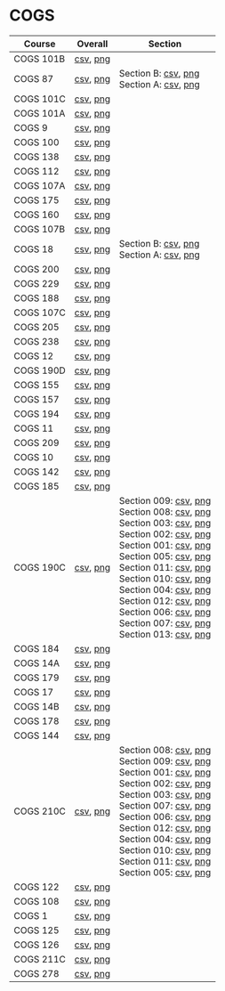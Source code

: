 # COGS

| Course | Overall | Section |
| ------ | ------- | ------- |
| COGS 101B | [csv](https://github.com/UCSD-Historical-Enrollment-Data//Users/ryanbatubara/Desktop/2024Spring/blob/main/overall/COGS%20101B.csv), [png](https://raw.githubusercontent.com/UCSD-Historical-Enrollment-Data//Users/ryanbatubara/Desktop/2024Spring/main/plot_overall/COGS%20101B.png) |  |
| COGS 87 | [csv](https://github.com/UCSD-Historical-Enrollment-Data//Users/ryanbatubara/Desktop/2024Spring/blob/main/overall/COGS%2087.csv), [png](https://raw.githubusercontent.com/UCSD-Historical-Enrollment-Data//Users/ryanbatubara/Desktop/2024Spring/main/plot_overall/COGS%2087.png) | Section B: [csv](https://github.com/UCSD-Historical-Enrollment-Data//Users/ryanbatubara/Desktop/2024Spring/blob/main/section/COGS%2087_B.csv), [png](https://raw.githubusercontent.com/UCSD-Historical-Enrollment-Data//Users/ryanbatubara/Desktop/2024Spring/main/plot_section/COGS%2087_B.png)<br>Section A: [csv](https://github.com/UCSD-Historical-Enrollment-Data//Users/ryanbatubara/Desktop/2024Spring/blob/main/section/COGS%2087_A.csv), [png](https://raw.githubusercontent.com/UCSD-Historical-Enrollment-Data//Users/ryanbatubara/Desktop/2024Spring/main/plot_section/COGS%2087_A.png) |
| COGS 101C | [csv](https://github.com/UCSD-Historical-Enrollment-Data//Users/ryanbatubara/Desktop/2024Spring/blob/main/overall/COGS%20101C.csv), [png](https://raw.githubusercontent.com/UCSD-Historical-Enrollment-Data//Users/ryanbatubara/Desktop/2024Spring/main/plot_overall/COGS%20101C.png) |  |
| COGS 101A | [csv](https://github.com/UCSD-Historical-Enrollment-Data//Users/ryanbatubara/Desktop/2024Spring/blob/main/overall/COGS%20101A.csv), [png](https://raw.githubusercontent.com/UCSD-Historical-Enrollment-Data//Users/ryanbatubara/Desktop/2024Spring/main/plot_overall/COGS%20101A.png) |  |
| COGS 9 | [csv](https://github.com/UCSD-Historical-Enrollment-Data//Users/ryanbatubara/Desktop/2024Spring/blob/main/overall/COGS%209.csv), [png](https://raw.githubusercontent.com/UCSD-Historical-Enrollment-Data//Users/ryanbatubara/Desktop/2024Spring/main/plot_overall/COGS%209.png) |  |
| COGS 100 | [csv](https://github.com/UCSD-Historical-Enrollment-Data//Users/ryanbatubara/Desktop/2024Spring/blob/main/overall/COGS%20100.csv), [png](https://raw.githubusercontent.com/UCSD-Historical-Enrollment-Data//Users/ryanbatubara/Desktop/2024Spring/main/plot_overall/COGS%20100.png) |  |
| COGS 138 | [csv](https://github.com/UCSD-Historical-Enrollment-Data//Users/ryanbatubara/Desktop/2024Spring/blob/main/overall/COGS%20138.csv), [png](https://raw.githubusercontent.com/UCSD-Historical-Enrollment-Data//Users/ryanbatubara/Desktop/2024Spring/main/plot_overall/COGS%20138.png) |  |
| COGS 112 | [csv](https://github.com/UCSD-Historical-Enrollment-Data//Users/ryanbatubara/Desktop/2024Spring/blob/main/overall/COGS%20112.csv), [png](https://raw.githubusercontent.com/UCSD-Historical-Enrollment-Data//Users/ryanbatubara/Desktop/2024Spring/main/plot_overall/COGS%20112.png) |  |
| COGS 107A | [csv](https://github.com/UCSD-Historical-Enrollment-Data//Users/ryanbatubara/Desktop/2024Spring/blob/main/overall/COGS%20107A.csv), [png](https://raw.githubusercontent.com/UCSD-Historical-Enrollment-Data//Users/ryanbatubara/Desktop/2024Spring/main/plot_overall/COGS%20107A.png) |  |
| COGS 175 | [csv](https://github.com/UCSD-Historical-Enrollment-Data//Users/ryanbatubara/Desktop/2024Spring/blob/main/overall/COGS%20175.csv), [png](https://raw.githubusercontent.com/UCSD-Historical-Enrollment-Data//Users/ryanbatubara/Desktop/2024Spring/main/plot_overall/COGS%20175.png) |  |
| COGS 160 | [csv](https://github.com/UCSD-Historical-Enrollment-Data//Users/ryanbatubara/Desktop/2024Spring/blob/main/overall/COGS%20160.csv), [png](https://raw.githubusercontent.com/UCSD-Historical-Enrollment-Data//Users/ryanbatubara/Desktop/2024Spring/main/plot_overall/COGS%20160.png) |  |
| COGS 107B | [csv](https://github.com/UCSD-Historical-Enrollment-Data//Users/ryanbatubara/Desktop/2024Spring/blob/main/overall/COGS%20107B.csv), [png](https://raw.githubusercontent.com/UCSD-Historical-Enrollment-Data//Users/ryanbatubara/Desktop/2024Spring/main/plot_overall/COGS%20107B.png) |  |
| COGS 18 | [csv](https://github.com/UCSD-Historical-Enrollment-Data//Users/ryanbatubara/Desktop/2024Spring/blob/main/overall/COGS%2018.csv), [png](https://raw.githubusercontent.com/UCSD-Historical-Enrollment-Data//Users/ryanbatubara/Desktop/2024Spring/main/plot_overall/COGS%2018.png) | Section B: [csv](https://github.com/UCSD-Historical-Enrollment-Data//Users/ryanbatubara/Desktop/2024Spring/blob/main/section/COGS%2018_B.csv), [png](https://raw.githubusercontent.com/UCSD-Historical-Enrollment-Data//Users/ryanbatubara/Desktop/2024Spring/main/plot_section/COGS%2018_B.png)<br>Section A: [csv](https://github.com/UCSD-Historical-Enrollment-Data//Users/ryanbatubara/Desktop/2024Spring/blob/main/section/COGS%2018_A.csv), [png](https://raw.githubusercontent.com/UCSD-Historical-Enrollment-Data//Users/ryanbatubara/Desktop/2024Spring/main/plot_section/COGS%2018_A.png) |
| COGS 200 | [csv](https://github.com/UCSD-Historical-Enrollment-Data//Users/ryanbatubara/Desktop/2024Spring/blob/main/overall/COGS%20200.csv), [png](https://raw.githubusercontent.com/UCSD-Historical-Enrollment-Data//Users/ryanbatubara/Desktop/2024Spring/main/plot_overall/COGS%20200.png) |  |
| COGS 229 | [csv](https://github.com/UCSD-Historical-Enrollment-Data//Users/ryanbatubara/Desktop/2024Spring/blob/main/overall/COGS%20229.csv), [png](https://raw.githubusercontent.com/UCSD-Historical-Enrollment-Data//Users/ryanbatubara/Desktop/2024Spring/main/plot_overall/COGS%20229.png) |  |
| COGS 188 | [csv](https://github.com/UCSD-Historical-Enrollment-Data//Users/ryanbatubara/Desktop/2024Spring/blob/main/overall/COGS%20188.csv), [png](https://raw.githubusercontent.com/UCSD-Historical-Enrollment-Data//Users/ryanbatubara/Desktop/2024Spring/main/plot_overall/COGS%20188.png) |  |
| COGS 107C | [csv](https://github.com/UCSD-Historical-Enrollment-Data//Users/ryanbatubara/Desktop/2024Spring/blob/main/overall/COGS%20107C.csv), [png](https://raw.githubusercontent.com/UCSD-Historical-Enrollment-Data//Users/ryanbatubara/Desktop/2024Spring/main/plot_overall/COGS%20107C.png) |  |
| COGS 205 | [csv](https://github.com/UCSD-Historical-Enrollment-Data//Users/ryanbatubara/Desktop/2024Spring/blob/main/overall/COGS%20205.csv), [png](https://raw.githubusercontent.com/UCSD-Historical-Enrollment-Data//Users/ryanbatubara/Desktop/2024Spring/main/plot_overall/COGS%20205.png) |  |
| COGS 238 | [csv](https://github.com/UCSD-Historical-Enrollment-Data//Users/ryanbatubara/Desktop/2024Spring/blob/main/overall/COGS%20238.csv), [png](https://raw.githubusercontent.com/UCSD-Historical-Enrollment-Data//Users/ryanbatubara/Desktop/2024Spring/main/plot_overall/COGS%20238.png) |  |
| COGS 12 | [csv](https://github.com/UCSD-Historical-Enrollment-Data//Users/ryanbatubara/Desktop/2024Spring/blob/main/overall/COGS%2012.csv), [png](https://raw.githubusercontent.com/UCSD-Historical-Enrollment-Data//Users/ryanbatubara/Desktop/2024Spring/main/plot_overall/COGS%2012.png) |  |
| COGS 190D | [csv](https://github.com/UCSD-Historical-Enrollment-Data//Users/ryanbatubara/Desktop/2024Spring/blob/main/overall/COGS%20190D.csv), [png](https://raw.githubusercontent.com/UCSD-Historical-Enrollment-Data//Users/ryanbatubara/Desktop/2024Spring/main/plot_overall/COGS%20190D.png) |  |
| COGS 155 | [csv](https://github.com/UCSD-Historical-Enrollment-Data//Users/ryanbatubara/Desktop/2024Spring/blob/main/overall/COGS%20155.csv), [png](https://raw.githubusercontent.com/UCSD-Historical-Enrollment-Data//Users/ryanbatubara/Desktop/2024Spring/main/plot_overall/COGS%20155.png) |  |
| COGS 157 | [csv](https://github.com/UCSD-Historical-Enrollment-Data//Users/ryanbatubara/Desktop/2024Spring/blob/main/overall/COGS%20157.csv), [png](https://raw.githubusercontent.com/UCSD-Historical-Enrollment-Data//Users/ryanbatubara/Desktop/2024Spring/main/plot_overall/COGS%20157.png) |  |
| COGS 194 | [csv](https://github.com/UCSD-Historical-Enrollment-Data//Users/ryanbatubara/Desktop/2024Spring/blob/main/overall/COGS%20194.csv), [png](https://raw.githubusercontent.com/UCSD-Historical-Enrollment-Data//Users/ryanbatubara/Desktop/2024Spring/main/plot_overall/COGS%20194.png) |  |
| COGS 11 | [csv](https://github.com/UCSD-Historical-Enrollment-Data//Users/ryanbatubara/Desktop/2024Spring/blob/main/overall/COGS%2011.csv), [png](https://raw.githubusercontent.com/UCSD-Historical-Enrollment-Data//Users/ryanbatubara/Desktop/2024Spring/main/plot_overall/COGS%2011.png) |  |
| COGS 209 | [csv](https://github.com/UCSD-Historical-Enrollment-Data//Users/ryanbatubara/Desktop/2024Spring/blob/main/overall/COGS%20209.csv), [png](https://raw.githubusercontent.com/UCSD-Historical-Enrollment-Data//Users/ryanbatubara/Desktop/2024Spring/main/plot_overall/COGS%20209.png) |  |
| COGS 10 | [csv](https://github.com/UCSD-Historical-Enrollment-Data//Users/ryanbatubara/Desktop/2024Spring/blob/main/overall/COGS%2010.csv), [png](https://raw.githubusercontent.com/UCSD-Historical-Enrollment-Data//Users/ryanbatubara/Desktop/2024Spring/main/plot_overall/COGS%2010.png) |  |
| COGS 142 | [csv](https://github.com/UCSD-Historical-Enrollment-Data//Users/ryanbatubara/Desktop/2024Spring/blob/main/overall/COGS%20142.csv), [png](https://raw.githubusercontent.com/UCSD-Historical-Enrollment-Data//Users/ryanbatubara/Desktop/2024Spring/main/plot_overall/COGS%20142.png) |  |
| COGS 185 | [csv](https://github.com/UCSD-Historical-Enrollment-Data//Users/ryanbatubara/Desktop/2024Spring/blob/main/overall/COGS%20185.csv), [png](https://raw.githubusercontent.com/UCSD-Historical-Enrollment-Data//Users/ryanbatubara/Desktop/2024Spring/main/plot_overall/COGS%20185.png) |  |
| COGS 190C | [csv](https://github.com/UCSD-Historical-Enrollment-Data//Users/ryanbatubara/Desktop/2024Spring/blob/main/overall/COGS%20190C.csv), [png](https://raw.githubusercontent.com/UCSD-Historical-Enrollment-Data//Users/ryanbatubara/Desktop/2024Spring/main/plot_overall/COGS%20190C.png) | Section 009: [csv](https://github.com/UCSD-Historical-Enrollment-Data//Users/ryanbatubara/Desktop/2024Spring/blob/main/section/COGS%20190C_009.csv), [png](https://raw.githubusercontent.com/UCSD-Historical-Enrollment-Data//Users/ryanbatubara/Desktop/2024Spring/main/plot_section/COGS%20190C_009.png)<br>Section 008: [csv](https://github.com/UCSD-Historical-Enrollment-Data//Users/ryanbatubara/Desktop/2024Spring/blob/main/section/COGS%20190C_008.csv), [png](https://raw.githubusercontent.com/UCSD-Historical-Enrollment-Data//Users/ryanbatubara/Desktop/2024Spring/main/plot_section/COGS%20190C_008.png)<br>Section 003: [csv](https://github.com/UCSD-Historical-Enrollment-Data//Users/ryanbatubara/Desktop/2024Spring/blob/main/section/COGS%20190C_003.csv), [png](https://raw.githubusercontent.com/UCSD-Historical-Enrollment-Data//Users/ryanbatubara/Desktop/2024Spring/main/plot_section/COGS%20190C_003.png)<br>Section 002: [csv](https://github.com/UCSD-Historical-Enrollment-Data//Users/ryanbatubara/Desktop/2024Spring/blob/main/section/COGS%20190C_002.csv), [png](https://raw.githubusercontent.com/UCSD-Historical-Enrollment-Data//Users/ryanbatubara/Desktop/2024Spring/main/plot_section/COGS%20190C_002.png)<br>Section 001: [csv](https://github.com/UCSD-Historical-Enrollment-Data//Users/ryanbatubara/Desktop/2024Spring/blob/main/section/COGS%20190C_001.csv), [png](https://raw.githubusercontent.com/UCSD-Historical-Enrollment-Data//Users/ryanbatubara/Desktop/2024Spring/main/plot_section/COGS%20190C_001.png)<br>Section 005: [csv](https://github.com/UCSD-Historical-Enrollment-Data//Users/ryanbatubara/Desktop/2024Spring/blob/main/section/COGS%20190C_005.csv), [png](https://raw.githubusercontent.com/UCSD-Historical-Enrollment-Data//Users/ryanbatubara/Desktop/2024Spring/main/plot_section/COGS%20190C_005.png)<br>Section 011: [csv](https://github.com/UCSD-Historical-Enrollment-Data//Users/ryanbatubara/Desktop/2024Spring/blob/main/section/COGS%20190C_011.csv), [png](https://raw.githubusercontent.com/UCSD-Historical-Enrollment-Data//Users/ryanbatubara/Desktop/2024Spring/main/plot_section/COGS%20190C_011.png)<br>Section 010: [csv](https://github.com/UCSD-Historical-Enrollment-Data//Users/ryanbatubara/Desktop/2024Spring/blob/main/section/COGS%20190C_010.csv), [png](https://raw.githubusercontent.com/UCSD-Historical-Enrollment-Data//Users/ryanbatubara/Desktop/2024Spring/main/plot_section/COGS%20190C_010.png)<br>Section 004: [csv](https://github.com/UCSD-Historical-Enrollment-Data//Users/ryanbatubara/Desktop/2024Spring/blob/main/section/COGS%20190C_004.csv), [png](https://raw.githubusercontent.com/UCSD-Historical-Enrollment-Data//Users/ryanbatubara/Desktop/2024Spring/main/plot_section/COGS%20190C_004.png)<br>Section 012: [csv](https://github.com/UCSD-Historical-Enrollment-Data//Users/ryanbatubara/Desktop/2024Spring/blob/main/section/COGS%20190C_012.csv), [png](https://raw.githubusercontent.com/UCSD-Historical-Enrollment-Data//Users/ryanbatubara/Desktop/2024Spring/main/plot_section/COGS%20190C_012.png)<br>Section 006: [csv](https://github.com/UCSD-Historical-Enrollment-Data//Users/ryanbatubara/Desktop/2024Spring/blob/main/section/COGS%20190C_006.csv), [png](https://raw.githubusercontent.com/UCSD-Historical-Enrollment-Data//Users/ryanbatubara/Desktop/2024Spring/main/plot_section/COGS%20190C_006.png)<br>Section 007: [csv](https://github.com/UCSD-Historical-Enrollment-Data//Users/ryanbatubara/Desktop/2024Spring/blob/main/section/COGS%20190C_007.csv), [png](https://raw.githubusercontent.com/UCSD-Historical-Enrollment-Data//Users/ryanbatubara/Desktop/2024Spring/main/plot_section/COGS%20190C_007.png)<br>Section 013: [csv](https://github.com/UCSD-Historical-Enrollment-Data//Users/ryanbatubara/Desktop/2024Spring/blob/main/section/COGS%20190C_013.csv), [png](https://raw.githubusercontent.com/UCSD-Historical-Enrollment-Data//Users/ryanbatubara/Desktop/2024Spring/main/plot_section/COGS%20190C_013.png) |
| COGS 184 | [csv](https://github.com/UCSD-Historical-Enrollment-Data//Users/ryanbatubara/Desktop/2024Spring/blob/main/overall/COGS%20184.csv), [png](https://raw.githubusercontent.com/UCSD-Historical-Enrollment-Data//Users/ryanbatubara/Desktop/2024Spring/main/plot_overall/COGS%20184.png) |  |
| COGS 14A | [csv](https://github.com/UCSD-Historical-Enrollment-Data//Users/ryanbatubara/Desktop/2024Spring/blob/main/overall/COGS%2014A.csv), [png](https://raw.githubusercontent.com/UCSD-Historical-Enrollment-Data//Users/ryanbatubara/Desktop/2024Spring/main/plot_overall/COGS%2014A.png) |  |
| COGS 179 | [csv](https://github.com/UCSD-Historical-Enrollment-Data//Users/ryanbatubara/Desktop/2024Spring/blob/main/overall/COGS%20179.csv), [png](https://raw.githubusercontent.com/UCSD-Historical-Enrollment-Data//Users/ryanbatubara/Desktop/2024Spring/main/plot_overall/COGS%20179.png) |  |
| COGS 17 | [csv](https://github.com/UCSD-Historical-Enrollment-Data//Users/ryanbatubara/Desktop/2024Spring/blob/main/overall/COGS%2017.csv), [png](https://raw.githubusercontent.com/UCSD-Historical-Enrollment-Data//Users/ryanbatubara/Desktop/2024Spring/main/plot_overall/COGS%2017.png) |  |
| COGS 14B | [csv](https://github.com/UCSD-Historical-Enrollment-Data//Users/ryanbatubara/Desktop/2024Spring/blob/main/overall/COGS%2014B.csv), [png](https://raw.githubusercontent.com/UCSD-Historical-Enrollment-Data//Users/ryanbatubara/Desktop/2024Spring/main/plot_overall/COGS%2014B.png) |  |
| COGS 178 | [csv](https://github.com/UCSD-Historical-Enrollment-Data//Users/ryanbatubara/Desktop/2024Spring/blob/main/overall/COGS%20178.csv), [png](https://raw.githubusercontent.com/UCSD-Historical-Enrollment-Data//Users/ryanbatubara/Desktop/2024Spring/main/plot_overall/COGS%20178.png) |  |
| COGS 144 | [csv](https://github.com/UCSD-Historical-Enrollment-Data//Users/ryanbatubara/Desktop/2024Spring/blob/main/overall/COGS%20144.csv), [png](https://raw.githubusercontent.com/UCSD-Historical-Enrollment-Data//Users/ryanbatubara/Desktop/2024Spring/main/plot_overall/COGS%20144.png) |  |
| COGS 210C | [csv](https://github.com/UCSD-Historical-Enrollment-Data//Users/ryanbatubara/Desktop/2024Spring/blob/main/overall/COGS%20210C.csv), [png](https://raw.githubusercontent.com/UCSD-Historical-Enrollment-Data//Users/ryanbatubara/Desktop/2024Spring/main/plot_overall/COGS%20210C.png) | Section 008: [csv](https://github.com/UCSD-Historical-Enrollment-Data//Users/ryanbatubara/Desktop/2024Spring/blob/main/section/COGS%20210C_008.csv), [png](https://raw.githubusercontent.com/UCSD-Historical-Enrollment-Data//Users/ryanbatubara/Desktop/2024Spring/main/plot_section/COGS%20210C_008.png)<br>Section 009: [csv](https://github.com/UCSD-Historical-Enrollment-Data//Users/ryanbatubara/Desktop/2024Spring/blob/main/section/COGS%20210C_009.csv), [png](https://raw.githubusercontent.com/UCSD-Historical-Enrollment-Data//Users/ryanbatubara/Desktop/2024Spring/main/plot_section/COGS%20210C_009.png)<br>Section 001: [csv](https://github.com/UCSD-Historical-Enrollment-Data//Users/ryanbatubara/Desktop/2024Spring/blob/main/section/COGS%20210C_001.csv), [png](https://raw.githubusercontent.com/UCSD-Historical-Enrollment-Data//Users/ryanbatubara/Desktop/2024Spring/main/plot_section/COGS%20210C_001.png)<br>Section 002: [csv](https://github.com/UCSD-Historical-Enrollment-Data//Users/ryanbatubara/Desktop/2024Spring/blob/main/section/COGS%20210C_002.csv), [png](https://raw.githubusercontent.com/UCSD-Historical-Enrollment-Data//Users/ryanbatubara/Desktop/2024Spring/main/plot_section/COGS%20210C_002.png)<br>Section 003: [csv](https://github.com/UCSD-Historical-Enrollment-Data//Users/ryanbatubara/Desktop/2024Spring/blob/main/section/COGS%20210C_003.csv), [png](https://raw.githubusercontent.com/UCSD-Historical-Enrollment-Data//Users/ryanbatubara/Desktop/2024Spring/main/plot_section/COGS%20210C_003.png)<br>Section 007: [csv](https://github.com/UCSD-Historical-Enrollment-Data//Users/ryanbatubara/Desktop/2024Spring/blob/main/section/COGS%20210C_007.csv), [png](https://raw.githubusercontent.com/UCSD-Historical-Enrollment-Data//Users/ryanbatubara/Desktop/2024Spring/main/plot_section/COGS%20210C_007.png)<br>Section 006: [csv](https://github.com/UCSD-Historical-Enrollment-Data//Users/ryanbatubara/Desktop/2024Spring/blob/main/section/COGS%20210C_006.csv), [png](https://raw.githubusercontent.com/UCSD-Historical-Enrollment-Data//Users/ryanbatubara/Desktop/2024Spring/main/plot_section/COGS%20210C_006.png)<br>Section 012: [csv](https://github.com/UCSD-Historical-Enrollment-Data//Users/ryanbatubara/Desktop/2024Spring/blob/main/section/COGS%20210C_012.csv), [png](https://raw.githubusercontent.com/UCSD-Historical-Enrollment-Data//Users/ryanbatubara/Desktop/2024Spring/main/plot_section/COGS%20210C_012.png)<br>Section 004: [csv](https://github.com/UCSD-Historical-Enrollment-Data//Users/ryanbatubara/Desktop/2024Spring/blob/main/section/COGS%20210C_004.csv), [png](https://raw.githubusercontent.com/UCSD-Historical-Enrollment-Data//Users/ryanbatubara/Desktop/2024Spring/main/plot_section/COGS%20210C_004.png)<br>Section 010: [csv](https://github.com/UCSD-Historical-Enrollment-Data//Users/ryanbatubara/Desktop/2024Spring/blob/main/section/COGS%20210C_010.csv), [png](https://raw.githubusercontent.com/UCSD-Historical-Enrollment-Data//Users/ryanbatubara/Desktop/2024Spring/main/plot_section/COGS%20210C_010.png)<br>Section 011: [csv](https://github.com/UCSD-Historical-Enrollment-Data//Users/ryanbatubara/Desktop/2024Spring/blob/main/section/COGS%20210C_011.csv), [png](https://raw.githubusercontent.com/UCSD-Historical-Enrollment-Data//Users/ryanbatubara/Desktop/2024Spring/main/plot_section/COGS%20210C_011.png)<br>Section 005: [csv](https://github.com/UCSD-Historical-Enrollment-Data//Users/ryanbatubara/Desktop/2024Spring/blob/main/section/COGS%20210C_005.csv), [png](https://raw.githubusercontent.com/UCSD-Historical-Enrollment-Data//Users/ryanbatubara/Desktop/2024Spring/main/plot_section/COGS%20210C_005.png) |
| COGS 122 | [csv](https://github.com/UCSD-Historical-Enrollment-Data//Users/ryanbatubara/Desktop/2024Spring/blob/main/overall/COGS%20122.csv), [png](https://raw.githubusercontent.com/UCSD-Historical-Enrollment-Data//Users/ryanbatubara/Desktop/2024Spring/main/plot_overall/COGS%20122.png) |  |
| COGS 108 | [csv](https://github.com/UCSD-Historical-Enrollment-Data//Users/ryanbatubara/Desktop/2024Spring/blob/main/overall/COGS%20108.csv), [png](https://raw.githubusercontent.com/UCSD-Historical-Enrollment-Data//Users/ryanbatubara/Desktop/2024Spring/main/plot_overall/COGS%20108.png) |  |
| COGS 1 | [csv](https://github.com/UCSD-Historical-Enrollment-Data//Users/ryanbatubara/Desktop/2024Spring/blob/main/overall/COGS%201.csv), [png](https://raw.githubusercontent.com/UCSD-Historical-Enrollment-Data//Users/ryanbatubara/Desktop/2024Spring/main/plot_overall/COGS%201.png) |  |
| COGS 125 | [csv](https://github.com/UCSD-Historical-Enrollment-Data//Users/ryanbatubara/Desktop/2024Spring/blob/main/overall/COGS%20125.csv), [png](https://raw.githubusercontent.com/UCSD-Historical-Enrollment-Data//Users/ryanbatubara/Desktop/2024Spring/main/plot_overall/COGS%20125.png) |  |
| COGS 126 | [csv](https://github.com/UCSD-Historical-Enrollment-Data//Users/ryanbatubara/Desktop/2024Spring/blob/main/overall/COGS%20126.csv), [png](https://raw.githubusercontent.com/UCSD-Historical-Enrollment-Data//Users/ryanbatubara/Desktop/2024Spring/main/plot_overall/COGS%20126.png) |  |
| COGS 211C | [csv](https://github.com/UCSD-Historical-Enrollment-Data//Users/ryanbatubara/Desktop/2024Spring/blob/main/overall/COGS%20211C.csv), [png](https://raw.githubusercontent.com/UCSD-Historical-Enrollment-Data//Users/ryanbatubara/Desktop/2024Spring/main/plot_overall/COGS%20211C.png) |  |
| COGS 278 | [csv](https://github.com/UCSD-Historical-Enrollment-Data//Users/ryanbatubara/Desktop/2024Spring/blob/main/overall/COGS%20278.csv), [png](https://raw.githubusercontent.com/UCSD-Historical-Enrollment-Data//Users/ryanbatubara/Desktop/2024Spring/main/plot_overall/COGS%20278.png) |  |
